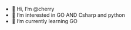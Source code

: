 - 👋 Hi, I’m @cherry
- 👀 I’m interested in GO AND Csharp and python
- 🌱 I’m currently learning GO


<!---
cherryblossoms01/cherryblossoms01 is a ✨ special ✨ repository because its `README.md` (this file) appears on your GitHub profile.
You can click the Preview link to take a look at your changes.
--->
